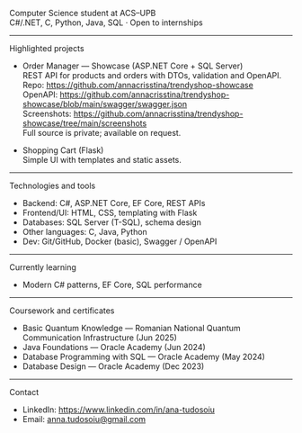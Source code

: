 Computer Science student at ACS–UPB  
C#/.NET, C, Python, Java, SQL · Open to internships

---

Highlighted projects

- Order Manager — Showcase (ASP.NET Core + SQL Server)  
  REST API for products and orders with DTOs, validation and OpenAPI.  
  Repo: <https://github.com/annacrisstina/trendyshop-showcase>  
  OpenAPI: <https://github.com/annacrisstina/trendyshop-showcase/blob/main/swagger/swagger.json>  
  Screenshots: <https://github.com/annacrisstina/trendyshop-showcase/tree/main/screenshots>  
  Full source is private; available on request.

- Shopping Cart (Flask)  
  Simple UI with templates and static assets.

---

Technologies and tools

- Backend: C#, ASP.NET Core, EF Core, REST APIs
- Frontend/UI: HTML, CSS, templating with Flask
- Databases: SQL Server (T-SQL), schema design
- Other languages: C, Java, Python
- Dev: Git/GitHub, Docker (basic), Swagger / OpenAPI

---

Currently learning

- Modern C# patterns, EF Core, SQL performance

---

Coursework and certificates

- Basic Quantum Knowledge — Romanian National Quantum Communication Infrastructure (Jun 2025)
- Java Foundations — Oracle Academy (Jun 2024)
- Database Programming with SQL — Oracle Academy (May 2024)
- Database Design — Oracle Academy (Dec 2023)

---

Contact

- LinkedIn: <https://www.linkedin.com/in/ana-tudosoiu>
- Email: anna.tudosoiu@gmail.com
